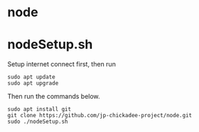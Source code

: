 # node
# nodeSetup.sh
Setup internet connect first,
then run
```
sudo apt update
sudo apt upgrade
```

Then run the commands below.

```
sudo apt install git
git clone https://github.com/jp-chickadee-project/node.git
sudo ./nodeSetup.sh
```
 

